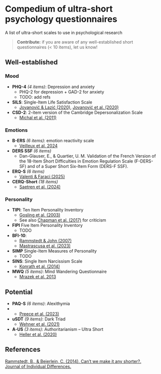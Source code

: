# Compedium of ultra-short psychology questionnaires

A list of ultra-short scales to use in psychological research

> **Contribute:** if you are aware of any well-established short questionnaires (< 10 items), let us know!

## Well-established

### Mood

- **PHQ-4** *(4 items)*: Depression and anxiety
  - PHQ-2 for depression + GAD-2 for anxiety 
  - TODO: add refs
- **SILS**: Single-Item Life Satisfaction Scale
  - [Jovanović & Lazić (2020)](https://link.springer.com/article/10.1007/s11482-018-9680-6), [Jovanović et al. (2020)](https://doi.org/10.1002/cpp.2434)
- **CSD-2**: 2-item version of the Cambridge Depersonalization Scale
  - [Michal et al. (2011)](https://www.sciencedirect.com/science/article/pii/S0165032710004611)   

### Emotions

- **B-ERS** *(6 items)*: emotion reactivity scale
  - [Veilleux et al. 2024](https://link.springer.com/article/10.1007/s12144-023-05323-4)
- **DERS SSF** *(6 items)*
  - Dan-Glauser, E., & Quartier, U. M. Validation of the French Version of the 18-Item Short Difficulties in Emotion Regulation Scale (F-DERS-SF) and of a Super Short Six-Item Form (DERS-F SSF).
- **ERQ-S** *(6 items)*
  - [Valenti & Faraci (2025)](https://www.sciencedirect.com/science/article/pii/S0165032724017749)
- **CERQ-Short** *(18 items)*
  - [Saetren et al. (2024)](https://journals.sagepub.com/doi/pdf/10.1177/14034948231225616)

### Personality

- **TIPI**: Ten Item Personality Inventory
  - [Gosling et al. (2003)](https://www.sciencedirect.com/science/article/pii/S0092656603000461)
  - See also [Chapman et al. (2017)](https://journals.sagepub.com/doi/full/10.1177/1359105317720819) for criticism
- **FIPI**  Five Item Personality Inventory
  - TODO
- **BFI-10**:
  - [Rammstedt & John (2007)](https://www.sciencedirect.com/science/article/pii/S0092656606000195) 
  - [Mastrascusa et al. (2023)](https://www.nature.com/articles/s41598-023-34504-1)
- **SIMP** Single-Item Measures of Personality
  - TODO 
- **SINS**: Single Item Narcissism Scale
  - [Konrath et al. (2014)](https://journals.plos.org/plosone/article?id=10.1371/journal.pone.0103469)
 - **MWQ** *(5 items)*: Mind Wandering Questionnaire
   - [Mrazek et al. 2013](https://www.frontiersin.org/journals/psychology/articles/10.3389/fpsyg.2013.00560/)

## Potential

- **PAQ-S** *(6 items)*: Alexithymia
-   - [Preece et al. (2023)](https://www.sciencedirect.com/science/article/pii/S0165032723000460)
- **uSDT** *(9 items)*: Dark Triad
  - [Wehner et al. (2021)](https://psycnet.apa.org/record/2020-85497-001)
- **A-US** *(3 items)*: Authoritarianism – Ultra Short
  - [Heller et al. (2020)](https://www.frontiersin.org/journals/psychology/articles/10.3389/fpsyg.2020.533863/full)
 
## References

[Rammstedt, B., & Beierlein, C. (2014). Can’t we make it any shorter?. Journal of Individual Differences.](https://econtent.hogrefe.com/doi/abs/10.1027/1614-0001/a000141?journalCode=jid)
